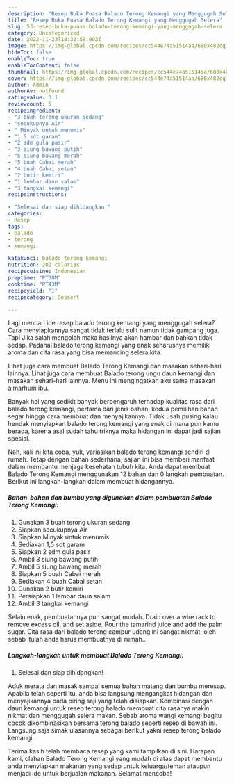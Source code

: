 ```yaml
---
description: "Resep Buka Puasa Balado Terong Kemangi yang Menggugah Selera"
title: "Resep Buka Puasa Balado Terong Kemangi yang Menggugah Selera"
slug: 53-resep-buka-puasa-balado-terong-kemangi-yang-menggugah-selera
category: Uncategorized
date: 2022-11-23T18:32:58.903Z
image: https://img-global.cpcdn.com/recipes/cc544e74a51514aa/680x482cq70/balado-terong-kemangi-foto-resep-utama.jpg
hideToc: false
enableToc: true
enableTocContent: false
thumbnail: https://img-global.cpcdn.com/recipes/cc544e74a51514aa/680x482cq70/balado-terong-kemangi-foto-resep-utama.jpg
cover: https://img-global.cpcdn.com/recipes/cc544e74a51514aa/680x482cq70/balado-terong-kemangi-foto-resep-utama.jpg
author: Admin
authorAv: notfound
ratingvalue: 3.1
reviewcount: 5
recipeingredient:
- "3 buah terong ukuran sedang"
- "secukupnya Air"
- " Minyak untuk menumis"
- "1,5 sdt garam"
- "2 sdm gula pasir"
- "3 siung bawang putih"
- "5 siung bawang merah"
- "5 buah Cabai merah"
- "4 buah Cabai setan"
- "2 butir kemiri"
- "1 lembar daun salam"
- "3 tangkai kemangi"
recipeinstructions:

- "Selesai dan siap dihidangkan!"
categories:
- Resep
tags:
- balado
- terong
- kemangi

katakunci: balado terong kemangi 
nutrition: 202 calories
recipecuisine: Indonesian
preptime: "PT38M"
cooktime: "PT43M"
recipeyield: "1"
recipecategory: Dessert

---
```



Lagi mencari ide resep balado terong kemangi yang menggugah selera? Cara menyiapkannya sangat tidak terlalu sulit namun tidak gampang juga. Tapi Jika salah mengolah maka hasilnya akan hambar dan bahkan tidak sedap. Padahal balado terong kemangi yang enak seharusnya memiliki aroma dan cita rasa yang bisa memancing selera kita.


Lihat juga cara membuat Balado Terong Kemangi dan masakan sehari-hari lainnya. Lihat juga cara membuat Balado terong ungu daun kemangi dan masakan sehari-hari lainnya. Menu ini mengingatkan aku sama masakan almarhum ibu.

Banyak hal yang sedikit banyak berpengaruh terhadap kualitas rasa dari balado terong kemangi, pertama dari jenis bahan, kedua pemilihan bahan segar hingga cara membuat dan menyajikannya. Tidak usah pusing kalau hendak menyiapkan balado terong kemangi yang enak di mana pun kamu berada, karena asal sudah tahu triknya maka hidangan ini dapat jadi sajian spesial.


Nah, kali ini kita coba, yuk, variasikan balado terong kemangi sendiri di rumah. Tetap dengan bahan sederhana, sajian ini bisa memberi manfaat dalam membantu menjaga kesehatan tubuh kita. Anda dapat membuat Balado Terong Kemangi menggunakan 12 bahan dan 0 langkah pembuatan. Berikut ini langkah-langkah dalam membuat hidangannya.

<!--inarticleads1-->

##### Bahan-bahan dan bumbu yang digunakan dalam pembuatan Balado Terong Kemangi:

1. Gunakan 3 buah terong ukuran sedang
1. Siapkan secukupnya Air
1. Siapkan  Minyak untuk menumis
1. Sediakan 1,5 sdt garam
1. Siapkan 2 sdm gula pasir
1. Ambil 3 siung bawang putih
1. Ambil 5 siung bawang merah
1. Siapkan 5 buah Cabai merah
1. Sediakan 4 buah Cabai setan
1. Gunakan 2 butir kemiri
1. Persiapkan 1 lembar daun salam
1. Ambil 3 tangkai kemangi


Selain enak, pembuatannya pun sangat mudah. Drain over a wire rack to remove excess oil, and set aside. Pour the tamarind juice and add the palm sugar. Cita rasa dari balado terong campur udang ini sangat nikmat, oleh sebab itulah anda harus membuatnya di rumah.. 

<!--inarticleads2-->

##### Langkah-langkah untuk membuat Balado Terong Kemangi:


1. Selesai dan siap dihidangkan!

Aduk merata dan masak sampai semua bahan matang dan bumbu meresap. Apabila telah seperti itu, anda bisa langsung mengangkat hidangan dan menyajikannya pada piring saji yang telah disiapkan. Kombinasi dengan daun kemangi untuk resep terong balado membuat cita rasanya makin nikmat dan menggugah selera makan. Sebab aroma wangi kemangi begitu cocok dikombinasikan bersama terong balado seperti resep di bawah ini. Langsung saja simak ulasannya sebagai berikut yakni resep terong balado kemangi. 

Terima kasih telah membaca resep yang kami tampilkan di sini. Harapan kami, olahan Balado Terong Kemangi yang mudah di atas dapat membantu anda menyiapkan makanan yang sedap untuk keluarga/teman ataupun menjadi ide untuk berjualan makanan. Selamat mencoba!
